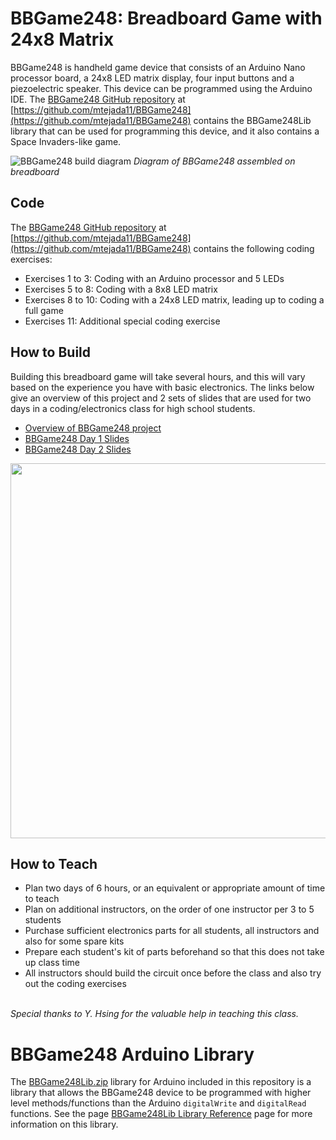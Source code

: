 # BBGame248: Breadboard Game with 24x8 Matrix

BBGame248 is handheld game device that consists of an Arduino Nano processor board, a 24x8 LED matrix display, four input buttons and a piezoelectric speaker. This device can be programmed using the Arduino IDE. The [BBGame248 GitHub repository](https://github.com/mtejada11/BBGame248) at [https://github.com/mtejada11/BBGame248](https://github.com/mtejada11/BBGame248) contains the BBGame248Lib library that can be used for programming this device, and it also contains a Space Invaders-like game.

![BBGame248 build diagram](https://github.com/mtejada11/BBGame248/blob/master/Build/BBGame248.png?raw=true)
*Diagram of BBGame248 assembled on breadboard*

## Code

The [BBGame248 GitHub repository](https://github.com/mtejada11/BBGame248) at [https://github.com/mtejada11/BBGame248](https://github.com/mtejada11/BBGame248) contains the following coding exercises:
* Exercises 1 to 3: Coding with an Arduino processor and 5 LEDs
* Exercises 5 to 8: Coding with a 8x8 LED matrix
* Exercises 8 to 10: Coding with a 24x8 LED matrix, leading up to coding a full game
* Exercises 11: Additional special coding exercise

## How to Build

Building this breadboard game will take several hours, and this will vary based on the experience you have with basic electronics. 
The links below give an overview of this project and 2 sets of slides that are used for two days in a coding/electronics class for high 
school students.
* [Overview of BBGame248 project](http://bit.ly/2PxNZ4p)
* [BBGame248 Day 1 Slides](http://bit.ly/2JHTufC)
* [BBGame248 Day 2 Slides](http://bit.ly/2IjOhJl)

<img src="BBGame248_photo.jpg" width=600px>

## How to Teach

* Plan two days of 6 hours, or an equivalent or appropriate amount of time to teach
* Plan on additional instructors, on the order of one instructor per 3 to 5 students
* Purchase sufficient electronics parts for all students, all instructors and also for some spare kits
* Prepare each student's kit of parts beforehand so that this does not take up class time
* All instructors should build the circuit once before the class and also try out the coding exercises
<br>
<i>Special thanks to Y. Hsing for the valuable help in teaching this class.</i>

# BBGame248 Arduino Library

The [BBGame248Lib.zip](https://github.com/mtejada11/BBGame248/blob/master/Lib/BBGame248Lib.zip?raw=true) library for Arduino included in this repository is a library that allows the BBGame248 device to be programmed with higher level methods/functions than the Arduino `digitalWrite` and `digitalRead` functions. See the page [BBGame248Lib Library Reference](https://github.com/mtejada11/BBGame248/wiki/BBGame248Lib-Library-Reference) page for more information on this library. 
